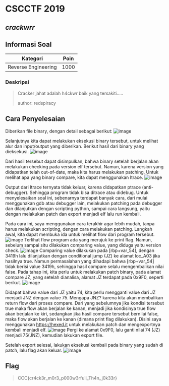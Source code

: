 # CSCCTF 2019
## _crackwrr_

## Informasi Soal
| Kategori | Poin |
| -------- | ---- |
| Reverse Engineering | 1000 |
### Deskripsi
> Cracker jahat adalah h4ckwr baik yang tersakiti.....
>
> author: redspiracy

## Cara Penyelesaian
Diberikan file binary, dengan detail sebagai berikut:
![image](https://raw.githubusercontent.com/redspiracy/write-ups/master/cscctf2019/crackwrr/Screenshot/1.jpg)

Selanjutnya kita dapat melakukan eksekusi binary tersebut, untuk melihat alur dan input/output yang diberikan. Berikut hasil dari binary yang dieksekusi.
![image](https://raw.githubusercontent.com/redspiracy/write-ups/master/cscctf2019/crackwrr/Screenshot/8.jpg)

Dari hasil tersebut dapat disimpulkan, bahwa binary setelah berjalan akan melakukan checking pada version elf tersebut. Namun, karena version yang didapatkan telah out-of-date, maka kita harus melakukan patching. Untuk melihat apa yang binary compare, kita dapat menggunakan ltrace.
![image](https://raw.githubusercontent.com/redspiracy/write-ups/master/cscctf2019/crackwrr/Screenshot/2.jpg)

Output dari ltrace ternyata tidak keluar, karena didapatkan ptrace (anti-debugger). Sehingga program tidak bisa ditrace atau didebug.
Untuk menyelesaikan soal ini, sebenarnya terdapat banyak cara, dari mulai menggunakan gdb atau debugger lain, melakukan patching pada debugger dan dilanjutkan dengan scripting python, sampai cara langsung, yaitu dengan melakukan patch dan export menjadi elf lalu run kembali.

Pada cara ini, saya menggunakan cara terakhir agar lebih mudah, tanpa harus melakukan scripting, dengan cara melakukan patching. Langkah awal, kita dapat membuka ida untuk melihat flow dari program tersebut.
![image](https://raw.githubusercontent.com/redspiracy/write-ups/master/cscctf2019/crackwrr/Screenshot/3.jpg)
Terlihat flow program ada yang merujuk ke print flag. Namun, sebelum sampai situ dilakukan comparing value, yang diduga yaitu version check.
![image](https://raw.githubusercontent.com/redspiracy/write-ups/master/cscctf2019/crackwrr/Screenshot/4.jpg)
Comparing value dilakukan pada [rbp+var_54], dengan 3419h lalu dilanjutkan dengan conditional jump (JZ) ke alamat loc_A03 jika hasilnya true.
Namun permasalahan yang dihadapi bahwa [rbp+var_54] tidak berisi value 3419h, sehingga hasil compare selalu mengembalikan nilai false.
Pada tahap ini, kita perlu untuk melakukan patch binary, pada alamat compare JZ, yang setelah dianalisa, alamat JZ terdapat pada 0x9F0, seperti berikut.
![image](https://raw.githubusercontent.com/redspiracy/write-ups/master/cscctf2019/crackwrr/Screenshot/5.jpg)

Didapat bahwa value dari JZ yaitu 74, kita perlu mengganti value dari JZ menjadi JNZ dengan value 75. Mengapa JNZ? karena kita akan membalikan return flow dari proses compare. Dari yang sebelumnya jika kondisi tersebut true maka flow akan berjalan ke kanan, menjadi jika kondisinya true flow akan berjalan ke kiri, sedangkan jika hasil compare tersebut bernilai false, maka flow akan berjalan ke kanan (dimana print flag dilakukan). Disini saya menggunakan https://hexed.it untuk melakukan patch dan mengexportnya kembali menjadi elf.
![image](https://raw.githubusercontent.com/redspiracy/write-ups/master/cscctf2019/crackwrr/Screenshot/6.jpg)
Pergi ke alamat 0x9F0, lalu ganti nilai 74 (JZ) menjadi 75(JNZ), kemudian lakukan export file.

Setelah export selesai, lakukan eksekusi kembali pada binary yang sudah di patch, lalu flag akan keluar.
![image](https://raw.githubusercontent.com/redspiracy/write-ups/master/cscctf2019/crackwrr/Screenshot/7.jpg)

## Flag
> CCC{cr4ck3r_m0r3_p000w3rfull_Th4n_j0k33r}

